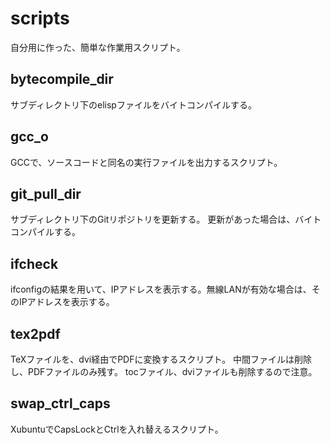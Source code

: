 scripts
=======
自分用に作った、簡単な作業用スクリプト。

bytecompile_dir
---------------
サブディレクトリ下のelispファイルをバイトコンパイルする。

gcc_o
-----
GCCで、ソースコードと同名の実行ファイルを出力するスクリプト。

git_pull_dir
------------
サブディレクトリ下のGitリポジトリを更新する。
更新があった場合は、バイトコンパイルする。

ifcheck
-------
ifconfigの結果を用いて、IPアドレスを表示する。無線LANが有効な場合は、そのIPアドレスを表示する。

tex2pdf
-------
TeXファイルを、dvi経由でPDFに変換するスクリプト。
中間ファイルは削除し、PDFファイルのみ残す。
tocファイル、dviファイルも削除するので注意。

swap_ctrl_caps
--------------
XubuntuでCapsLockとCtrlを入れ替えるスクリプト。
